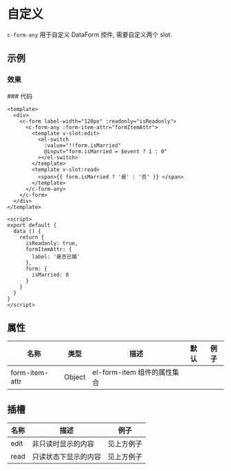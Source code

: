 # 自定义

`c-form-any`
用于自定义 DataForm 控件, 需要自定义两个 slot.

## 示例

### 效果

<ClientOnly>
<Demo>
  <AnyDemo />
</Demo>
</ClientOnly>
### 代码

```vue
<template>
  <div>
    <c-form label-width="120px" :readonly="isReadonly">
      <c-form-any :form-item-attr="formItemAttr">
        <template v-slot:edit>
          <el-switch
            :value="!!form.isMarried"
            @input="form.isMarried = $event ? 1 : 0"
          ></el-switch>
        </template>
        <template v-slot:read>
          <span>{{ form.isMarried ? '是' : '否' }} </span>
        </template>
      </c-form-any>
    </c-form>
  </div>
</template>

<script>
export default {
  data () {
    return {
      isReadonly: true,
      formItemAttr: {
        label: '是否已婚'
      },
      form: {
        isMarried: 0
      }
    }
  }
}
</script>
```

## 属性

| 名称           | 类型   | 描述                        | 默认 | 例子 |
| -------------- | ------ | --------------------------- | ---- | ---- |
| form-item-attr | Object | el-form-item 组件的属性集合 |      |

## 插槽

| 名称 | 描述                 | 例子       |
| ---- | -------------------- | ---------- |
| edit | 非只读时显示的内容   | 见上方例子 |
| read | 只读状态下显示的内容 | 见上方例子 |

```

```
